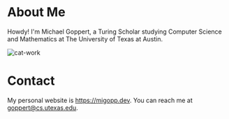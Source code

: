 # About Me

Howdy! I'm Michael Goppert, a Turing Scholar studying Computer Science and Mathematics at The University of Texas at Austin.

![cat-work](https://github.com/migopp/migopp/assets/128272843/ef6d4959-e9df-4d43-bdb0-5fee09ef50a4)

# Contact
My personal website is <https://migopp.dev>.
You can reach me at goppert@cs.utexas.edu.
